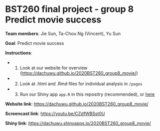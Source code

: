 # BST260 final project - group 8 Predict movie success

**Team members**: Jie Sun, Ta-Chou Ng (Vincent), Yu Sun

**Goal**: Predict movie success

**Instructions**:
-  1. Look at our website for overview (https://dachuwu.github.io/2020BST260_group8_movie/)
-  2. Look at .html and .Rmd files for individual analysis in `/pages`
-  3. Run our Shiny app `app.R` in this repositry (recommended), or [here](https://dachuwu.shinyapps.io/2020BST260_group8_movie/)

**Website link**: https://dachuwu.github.io/2020BST260_group8_movie/

**Screencast link**: https://youtu.be/CZdfWBSst0U

**Shiny link**: https://dachuwu.shinyapps.io/2020BST260_group8_movie/
